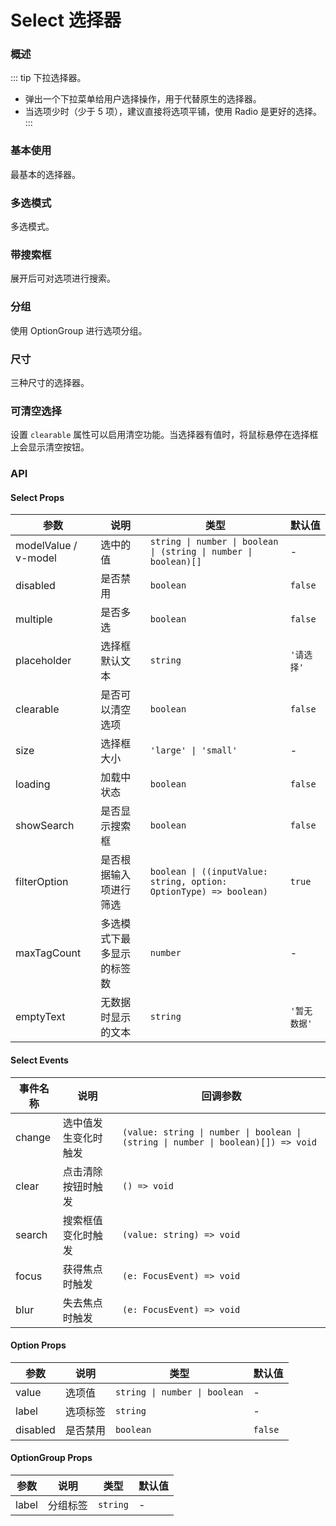 # Select 选择器

### 概述

::: tip
下拉选择器。
- 弹出一个下拉菜单给用户选择操作，用于代替原生的选择器。
- 当选项少时（少于 5 项），建议直接将选项平铺，使用 Radio 是更好的选择。
:::

### 基本使用

最基本的选择器。

<demo src="../demos/select/select-01-basic.vue"></demo>

### 多选模式

多选模式。

<demo src="../demos/select/select-02-multiple.vue"></demo>

### 带搜索框

展开后可对选项进行搜索。

<demo src="../demos/select/select-03-search.vue"></demo>

### 分组

使用 OptionGroup 进行选项分组。

<demo src="../demos/select/select-04-group.vue"></demo>

### 尺寸

三种尺寸的选择器。

<demo src="../demos/select/select-05-size.vue"></demo>

### 可清空选择

设置 `clearable` 属性可以启用清空功能。当选择器有值时，将鼠标悬停在选择框上会显示清空按钮。

<demo src="../demos/select/select-06-clearable.vue"></demo>

### API

#### Select Props

| 参数 | 说明 | 类型 | 默认值 |
| --- | --- | --- | --- |
| modelValue / v-model | 选中的值 | `string \| number \| boolean \| (string \| number \| boolean)[]` | - |
| disabled | 是否禁用 | `boolean` | `false` |
| multiple | 是否多选 | `boolean` | `false` |
| placeholder | 选择框默认文本 | `string` | `'请选择'` |
| clearable | 是否可以清空选项 | `boolean` | `false` |
| size | 选择框大小 | `'large' \| 'small'` | - |
| loading | 加载中状态 | `boolean` | `false` |
| showSearch | 是否显示搜索框 | `boolean` | `false` |
| filterOption | 是否根据输入项进行筛选 | `boolean \| ((inputValue: string, option: OptionType) => boolean)` | `true` |
| maxTagCount | 多选模式下最多显示的标签数 | `number` | - |
| emptyText | 无数据时显示的文本 | `string` | `'暂无数据'` |

#### Select Events

| 事件名称 | 说明 | 回调参数 |
| --- | --- | --- |
| change | 选中值发生变化时触发 | `(value: string \| number \| boolean \| (string \| number \| boolean)[]) => void` |
| clear | 点击清除按钮时触发 | `() => void` |
| search | 搜索框值变化时触发 | `(value: string) => void` |
| focus | 获得焦点时触发 | `(e: FocusEvent) => void` |
| blur | 失去焦点时触发 | `(e: FocusEvent) => void` |

#### Option Props

| 参数 | 说明 | 类型 | 默认值 |
| --- | --- | --- | --- |
| value | 选项值 | `string \| number \| boolean` | - |
| label | 选项标签 | `string` | - |
| disabled | 是否禁用 | `boolean` | `false` |

#### OptionGroup Props

| 参数 | 说明 | 类型 | 默认值 |
| --- | --- | --- | --- |
| label | 分组标签 | `string` | - |